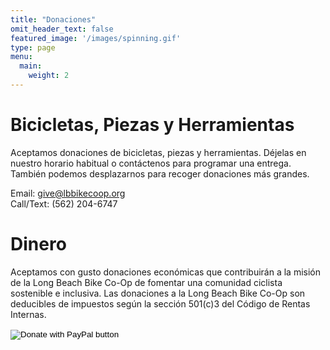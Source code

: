 ```yaml
---
title: "Donaciones"
omit_header_text: false
featured_image: '/images/spinning.gif'
type: page
menu:
  main:
    weight: 2
---
```

# Bicicletas, Piezas y Herramientas
Aceptamos donaciones de bicicletas, piezas y herramientas. Déjelas en nuestro horario habitual o contáctenos para programar una entrega. También podemos desplazarnos para recoger donaciones más grandes.  

Email: [give@lbbikecoop.org](mailto:give@lbbikecoop.org)  
Call/Text: (562) 204-6747

# Dinero
Aceptamos con gusto donaciones económicas que contribuirán a la misión de la Long Beach Bike Co-Op de fomentar una comunidad ciclista sostenible e inclusiva. Las donaciones a la Long Beach Bike Co-Op son deducibles de impuestos según la sección 501(c)3 del Código de Rentas Internas.   
<form action="https://www.paypal.com/donate" method="post" target="_top">
<input type="hidden" name="hosted_button_id" value="XEWZG2KXV8MRJ" />
<input type="image" src="https://www.paypalobjects.com/en_US/i/btn/btn_donate_LG.gif" border="0" name="submit" title="PayPal - The safer, easier way to pay online!" alt="Donate with PayPal button" />
<img alt="" border="0" src="https://www.paypal.com/en_US/i/scr/pixel.gif" width="1" height="1" />
</form>
